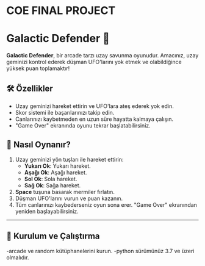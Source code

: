 # COE FINAL PROJECT
 # Galactic Defender 🚀

**Galactic Defender**, bir arcade tarzı uzay savunma oyunudur. Amacınız, uzay geminizi kontrol ederek düşman UFO'larını yok etmek ve olabildiğince yüksek puan toplamaktır!

## 🛠️ Özellikler
- Uzay geminizi hareket ettirin ve UFO'lara ateş ederek yok edin.
- Skor sistemi ile başarılarınızı takip edin.
- Canlarınızı kaybetmeden en uzun süre hayatta kalmaya çalışın.
- "Game Over" ekranında oyunu tekrar başlatabilirsiniz.

## 🚀 Nasıl Oynanır?
1. Uzay geminizi yön tuşları ile hareket ettirin:
   - **Yukarı Ok**: Yukarı hareket.
   - **Aşağı Ok**: Aşağı hareket.
   - **Sol Ok**: Sola hareket.
   - **Sağ Ok**: Sağa hareket.
2. **Space** tuşuna basarak mermiler fırlatın.
3. Düşman UFO'larını vurun ve puan kazanın.
4. Tüm canlarınızı kaybederseniz oyun sona erer. "Game Over" ekranından yeniden başlayabilirsiniz.

---

## 📂 Kurulum ve Çalıştırma
-arcade ve random kütüphanelerini kurun.
-python sürümünüz 3.7 ve üzeri olmalıdır.

